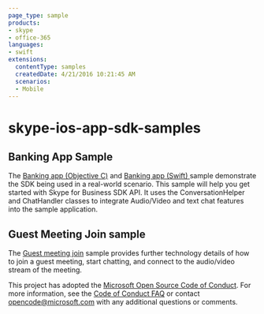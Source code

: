 ```yaml
---
page_type: sample
products:
- skype
- office-365
languages:
- swift
extensions:
  contentType: samples
  createdDate: 4/21/2016 10:21:45 AM
  scenarios:
  - Mobile
---
```

# skype-ios-app-sdk-samples

## Banking App Sample
The [Banking app (Objective C)](https://github.com/OfficeDev/skype-ios-app-sdk-samples/tree/master/BankingAppObjectiveC) and 
[Banking app (Swift) ](https://github.com/OfficeDev/skype-ios-app-sdk-samples/tree/master/BankingAppSwift)sample demonstrate the SDK being used in a real-world scenario. 
This sample will help you get started with Skype for Business SDK API. It uses the ConversationHelper and ChatHandler classes to integrate 
  Audio/Video and text chat features into the sample application.
## Guest Meeting Join sample
The [Guest meeting join](https://github.com/OfficeDev/skype-ios-app-sdk-samples/tree/master/GuestMeetingJoin) sample provides further technology details of how to join a guest meeting, start chatting, and connect to the audio/video stream of the meeting.


This project has adopted the [Microsoft Open Source Code of Conduct](https://opensource.microsoft.com/codeofconduct/). For more information, see the [Code of Conduct FAQ](https://opensource.microsoft.com/codeofconduct/faq/) or contact [opencode@microsoft.com](mailto:opencode@microsoft.com) with any additional questions or comments.
